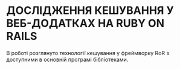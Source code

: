 # ДОСЛІДЖЕННЯ КЕШУВАННЯ У ВЕБ-ДОДАТКАХ НА RUBY ON RAILS

В роботі розглянуто технології кешування у фреймворку RoR
з доступними в основній програмі бібліотеками.